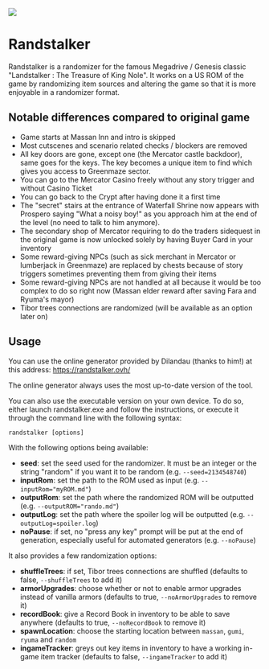 ![](https://github.com/Dinopony/randstalker/workflows/Compile/badge.svg)

# Randstalker

Randstalker is a randomizer for the famous Megadrive / Genesis classic "Landstalker : The Treasure of King Nole".
It works on a US ROM of the game by randomizing item sources and altering the game so that it is more enjoyable in a randomizer format.

## Notable differences compared to original game

- Game starts at Massan Inn and intro is skipped
- Most cutscenes and scenario related checks / blockers are removed
- All key doors are gone, except one (the Mercator castle backdoor), same goes for the keys. The key becomes a unique item to find which gives you access to Greenmaze sector.
- You can go to the Mercator Casino freely without any story trigger and without Casino Ticket
- You can go back to the Crypt after having done it a first time 
- The "secret" stairs at the entrance of Waterfall Shrine now appears with Prospero saying "What a noisy boy!" as you approach him at the end of the level (no need to talk to him anymore).
- The secondary shop of Mercator requiring to do the traders sidequest in the original game is now unlocked solely by having Buyer Card in your inventory
- Some reward-giving NPCs (such as sick merchant in Mercator or lumberjack in Greenmaze) are replaced by chests because of story triggers sometimes preventing them from giving their items
- Some reward-giving NPCs are not handled at all because it would be too complex to do so right now (Massan elder reward after saving Fara and Ryuma's mayor)
- Tibor trees connections are randomized (will be available as an option later on)

## Usage

You can use the online generator provided by Dilandau (thanks to him!) at this address: https://randstalker.ovh/

The online generator always uses the most up-to-date version of the tool.

You can also use the executable version on your own device.
To do so, either launch randstalker.exe and follow the instructions, or execute it through the command line with the following syntax:

`randstalker [options]`

With the following options being available:

- **seed**: set the seed used for the randomizer. It must be an integer or the string "random" if you want it to be random (e.g. `--seed=2134548740`)
- **inputRom**: set the path to the ROM used as input (e.g. `--inputRom="myROM.md"`)
- **outputRom**: set the path where the randomized ROM will be outputted (e.g. `--outputROM="rando.md"`)
- **outputLog**: set the path where the spoiler log will be outputted (e.g. `--outputLog=spoiler.log`)
- **noPause**: if set, no "press any key" prompt will be put at the end of generation, especially useful for automated generators (e.g. `--noPause`)

It also provides a few randomization options:

- **shuffleTrees**: if set, Tibor trees connections are shuffled (defaults to false, `--shuffleTrees` to add it)
- **armorUpgrades**: choose whether or not to enable armor upgrades instead of vanilla armors (defaults to true, `--noArmorUpgrades` to remove it)
- **recordBook**: give a Record Book in inventory to be able to save anywhere (defaults to true, `--noRecordBook` to remove it)
- **spawnLocation**: choose the starting location between `massan`, `gumi`, `ryuma` and `random`
- **ingameTracker**: greys out key items in inventory to have a working in-game item tracker (defaults to false, `--ingameTracker` to add it)
